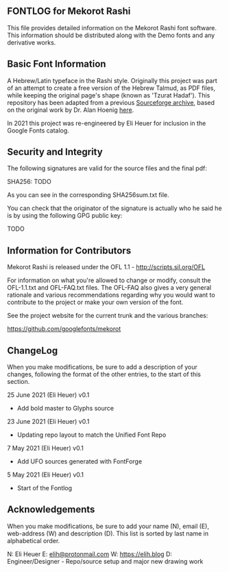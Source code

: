 FONTLOG for Mekorot Rashi
-------------------

This file provides detailed information on the Mekorot Rashi font software.
This information should be distributed along with the Demo fonts
and any derivative works.


Basic Font Information
--------------------------

A Hebrew/Latin typeface in the Rashi style. Originally this project was part of an attempt to create a free version of the Hebrew Talmud, as PDF files, while keeping the original page's shape (known as 'Tzurat Hadaf'). This repository has been adapted from a previous [Sourceforge archive](http://mekorot.sourceforge.net), based on the original work by Dr. Alan Hoenig [here](https://ctan.org/tex-archive/language/hebrew/makor/).

In 2021 this project was re-engineered by Eli Heuer for inclusion in the Google Fonts catalog.


Security and Integrity
-------------------------

The following signatures are valid for the source files and the final pdf:

SHA256: TODO

As you can see in the corresponding SHA256sum.txt file.

You can check that the originator of the signature is actually who he said he
is by using the following GPG public key:

TODO


Information for Contributors
------------------------------

Mekorot Rashi is released under the OFL 1.1 - http://scripts.sil.org/OFL

For information on what you're allowed to change or modify, consult the
OFL-1.1.txt and OFL-FAQ.txt files. The OFL-FAQ also gives a very general
rationale and various recommendations regarding why you would want to
contribute to the project or make your own version of the font.

See the project website for the current trunk and the various branches:

https://github.com/googlefonts/mekorot


ChangeLog
----------

When you make modifications, be sure to add a description of your changes,
following the format of the other entries, to the start of this section.

25 June 2021 (Eli Heuer) v0.1
- Add bold master to Glyphs source

23 June 2021 (Eli Heuer) v0.1
- Updating repo layout to match the Unified Font Repo

7 May 2021 (Eli Heuer) v0.1
- Add UFO sources generated with FontForge

5 May 2021 (Eli Heuer) v0.1
- Start of the Fontlog


Acknowledgements
-------------------------

When you make modifications, be sure to add your name (N), email (E),
web-address (W) and description (D). This list is sorted by last name in
alphabetical order.

N: Eli Heuer
E: elih@protonmail.com
W: https://elih.blog
D: Engineer/Designer - Repo/source setup and major new drawing work
